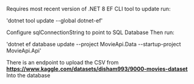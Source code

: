Requires most recent version of .NET 8 EF CLI tool
to update run:

'dotnet tool update --global dotnet-ef'

Configure sqlConnectionString to point to SQL Database
Then run:

'dotnet ef database update --project MovieApi.Data --startup-project MovieApi.Api'

There is an endpoint to upload the CSV from **https://www.kaggle.com/datasets/disham993/9000-movies-dataset**
Into the database

